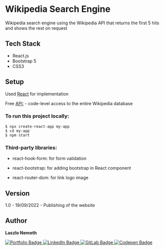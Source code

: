 # Wikipedia Search Engine

Wikipedia search engine using the Wikipedia API that returns the first 5 hits and shows the rest on request

## Tech Stack

- React.js
- Bootstrap 5
- CSS3

## Setup

Used [React](https://reactjs.org/) for implementation

Free [API:](https://www.mediawiki.org/wiki/API:Search) - code-level access to the entire Wikipedia database

### To run this project locally:

```
$ npx create-react-app my-app
$ cd my-app
$ npm start
```

### Third-party libraries:

- react-hook-form: for form validation

- react-bootstrap: for adding bootstrap in React component

- react-router-dom: for link logo image

## Version

1.0 - 19/09/2022 - Publishing of the website

## Author

<b>Laszlo Nemeth</b>

<div id="badges">
    <a href="https://lac0220.github.io/lac0220/">
        <img src="https://img.shields.io/badge/Portfolio-red?style=for-the-badge&logo=logoColor=white" alt="Portfolio Badge"/>
    </a>
    <a href="https://www.linkedin.com/in/nemeth0220">
        <img src="https://img.shields.io/badge/LinkedIn-blue?style=for-the-badge&logo=linkedin&logoColor=white" alt="LinkedIn Badge"/>
    </a>
    <a href="https://gitlab.com/lac0220">
        <img src="https://img.shields.io/badge/GitLab-gray?style=for-the-badge&logo=gitlab&logoColor=white" alt="GitLab Badge"/>
    </a>
    <a href="https://codepen.io/lac0220/">
        <img src="https://img.shields.io/badge/Codepen-black?style=for-the-badge&logo=codepen&logoColor=white" alt="Codepen Badge"/>
    </a>
</div>